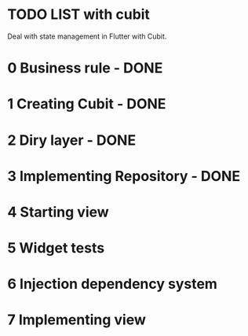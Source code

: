 # TODO LIST with cubit
Deal with state management in Flutter with Cubit.

# 0 Business rule - DONE
# 1 Creating Cubit - DONE
# 2 Diry layer - DONE
# 3 Implementing Repository - DONE
# 4 Starting view
# 5 Widget tests
# 6 Injection dependency system
# 7 Implementing view

